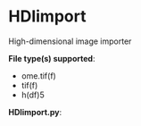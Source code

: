 # HDIimport
High-dimensional image importer

**File type(s) supported**:
- ome.tif(f)
- tif(f)
- h(df)5

**HDIimport.py**:
